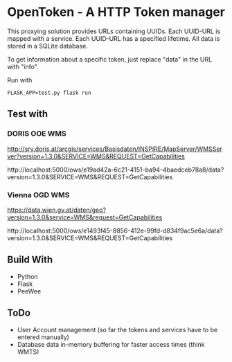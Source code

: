 # OpenToken - A HTTP Token manager

This proxying solution provides URLs containing UUIDs. Each UUID-URL is mapped with a service. Each UUID-URL has a specified lifetime.
All data is stored in a SQLite database.

To get information about a specific token, just replace "data" in the URL with "info".

Run with

    FLASK_APP=test.py flask run

## Test with

### DORIS OOE WMS

http://srv.doris.at/arcgis/services/Basisdaten/INSPIRE/MapServer/WMSServer?version=1.3.0&SERVICE=WMS&REQUEST=GetCapabilities

http://localhost:5000/ows/e19ad42a-6c21-4151-ba94-4baedceb78a8/data?version=1.3.0&SERVICE=WMS&REQUEST=GetCapabilities

### Vienna OGD WMS

https://data.wien.gv.at/daten/geo?version=1.3.0&service=WMS&request=GetCapabilities

http://localhost:5000/ows/e1493f45-8856-412e-99fd-d834f9ac5e6a/data?version=1.3.0&SERVICE=WMS&REQUEST=GetCapabilities

## Build With

  * Python
  * Flask
  * PeeWee

## ToDo

  * User Account management (so far the tokens and services have to be entered manually)
  * Database data in-memory buffering for faster access times (think WMTS)
